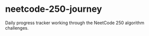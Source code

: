 # neetcode-250-journey
Daily progress tracker working through the NeetCode 250 algorithm challenges.
